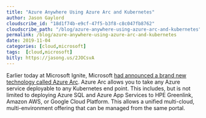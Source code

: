 ```yaml
---
title: "Azure Anywhere Using Azure Arc and Kubernetes"
author: Jason Gaylord
cloudscribe_id: "18d1f74b-e9cf-47f5-b3f8-c8c047fb8762"
cloudscribe_path: "/blog/azure-anywhere-using-azure-arc-and-kubernetes"
permalink: /blog/azure-anywhere-using-azure-arc-and-kubernetes
date: 2019-11-04
categories: [cloud,microsoft]
tags:  [cloud,microsoft]
bitly: https://jasong.us/2JOCsvA
---
```


Earlier today at Microsoft Ignite, Microsoft [had announced a brand new technology called Azure Arc](https://jasong.us/32hjX9y). Azure Arc allows you to take any Azure service deployable to any Kubernetes end point. This includes, but is not limited to deploying Azure SQL and Azure App Services to HPE Greenlink, Amazon AWS, or Google Cloud Platform. This allows a unified multi-cloud, multi-environment offering that can be managed from the same portal.